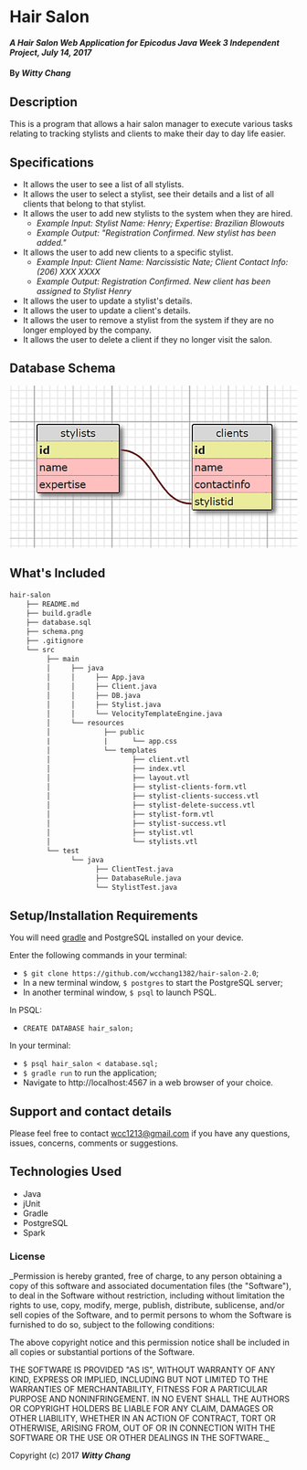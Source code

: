 # Hair Salon

#### _A Hair Salon Web Application for Epicodus Java Week 3 Independent Project, July 14, 2017_

#### By _**Witty Chang**_

## Description

This is a program that allows a hair salon manager to execute various tasks relating to tracking stylists and clients to make their day to day life easier.

## Specifications

* It allows the user to see a list of all stylists.
* It allows the user to select a stylist, see their details and a list of all clients that belong to that stylist.
* It allows the user to add new stylists to the system when they are hired.
  * _Example Input: Stylist Name: Henry; Expertise: Brazilian Blowouts_
  * _Example Output: "Registration Confirmed. New stylist has been added."_
* It allows the user to add new clients to a specific stylist.
  * _Example Input: Client Name: Narcissistic Nate; Client Contact Info: (206) XXX XXXX_
  * _Example Output: Registration Confirmed. New client has been assigned to Stylist Henry_
* It allows the user to update a stylist's details.
* It allows the user to update a client's details.
* It allows the user to remove a stylist from the system if they are no longer employed by the company.
* It allows the user to delete a client if they no longer visit the salon.

## Database Schema

![database diagram](schema.png)

  ## What's Included

```
hair-salon
    ├── README.md
    ├── build.gradle
    ├── database.sql
    ├── schema.png
    ├── .gitignore
    └── src
         ├── main
         │     ├── java
         │     │     ├── App.java
         │     │     ├── Client.java
         │     │     ├── DB.java
         │     │     ├── Stylist.java
         │     │     └── VelocityTemplateEngine.java
         │     └── resources
         │             ├── public
         |             |      └── app.css
         │             └── templates
         │                    ├── client.vtl
         │                    ├── index.vtl
         │                    ├── layout.vtl
         │                    ├── stylist-clients-form.vtl
         │                    ├── stylist-clients-success.vtl
         │                    ├── stylist-delete-success.vtl
         │                    ├── stylist-form.vtl
         │                    ├── stylist-success.vtl
         │                    ├── stylist.vtl
         │                    └── stylists.vtl
         └── test
               └── java
                     ├── ClientTest.java
                     ├── DatabaseRule.java
                     └── StylistTest.java
```

## Setup/Installation Requirements

You will need [gradle](https://gradle.org/gradle-download/) and PostgreSQL installed on your device.

Enter the following commands in your terminal:
* `$ git clone https://github.com/wcchang1382/hair-salon-2.0`;
* In a new terminal window, `$ postgres` to start the PostgreSQL server;
* In another terminal window, `$ psql` to launch PSQL.

In PSQL:
* `CREATE DATABASE hair_salon;`

In your terminal:
* `$ psql hair_salon < database.sql;`
* `$ gradle run` to run the application;
* Navigate to http://localhost:4567 in a web browser of your choice.


## Support and contact details

Please feel free to contact wcc1213@gmail.com if you have any questions, issues, concerns, comments or suggestions.

## Technologies Used

* Java
* jUnit
* Gradle
* PostgreSQL
* Spark

### License

_Permission is hereby granted, free of charge, to any person obtaining a copy of this software and associated documentation files (the "Software"), to deal in the Software without restriction, including without limitation the rights to use, copy, modify, merge, publish, distribute, sublicense, and/or sell copies of the Software, and to permit persons to whom the Software is furnished to do so, subject to the following conditions:

The above copyright notice and this permission notice shall be included in all copies or substantial portions of the Software.

THE SOFTWARE IS PROVIDED "AS IS", WITHOUT WARRANTY OF ANY KIND, EXPRESS OR IMPLIED, INCLUDING BUT NOT LIMITED TO THE WARRANTIES OF MERCHANTABILITY, FITNESS FOR A PARTICULAR PURPOSE AND NONINFRINGEMENT. IN NO EVENT SHALL THE AUTHORS OR COPYRIGHT HOLDERS BE LIABLE FOR ANY CLAIM, DAMAGES OR OTHER LIABILITY, WHETHER IN AN ACTION OF CONTRACT, TORT OR OTHERWISE, ARISING FROM, OUT OF OR IN CONNECTION WITH THE SOFTWARE OR THE USE OR OTHER DEALINGS IN THE SOFTWARE._

Copyright (c) 2017 **_Witty Chang_**
